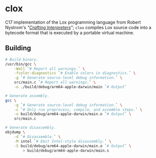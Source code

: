 # clox

C17 implementation of the Lox programming language from Robert Nystrom's _"[Crafting Interpreters](https://github.com/munificent/craftinginterpreters)"_; `clox` compiles Lox source code into a bytecode format that is executed by a portable virtual machine.

## Building

```bash
# Build binary.
/usr/bin/gcc \
    -Wall `# Report all warnings.` \
    -fcolor-diagnostics `# Enable colors in diagnostics.` \
    -g `# Generate source-level debug information.` \
	src/main.c `# Report all warnings.` \
    -o ./build/debug/arm64-apple-darwin/main `# Output`

# Generate assembly.
gcc \
	-g `# Generate source-level debug information.` \
	-c `# Only run preprocess, compile, and assemble steps.` \
	-o build/debug/arm64-apple-darwin/main.o `# Output` \
	src/main.c

# Generate disassembly.
objdump \
	-d `# Disassemble.` \
	-M intel `# Emit Intel-style disassembly.` \
	-S build/debug/arm64-apple-darwin/main.o `# Output` \
		> build/debug/arm64-apple-darwin/main.s
```
